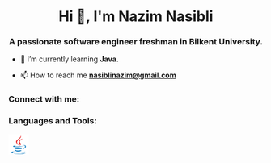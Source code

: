 <h1 align="center">Hi 👋, I'm Nazim Nasibli</h1>
<h3 align="center">A passionate software engineer freshman in Bilkent University.</h3>

- 🌱 I’m currently learning **Java.**

- 📫 How to reach me **nasiblinazim@gmail.com**

<h3 align="left">Connect with me:</h3>
<p align="left">
</p>

<h3 align="left">Languages and Tools:</h3>
<p align="left"> <a href="https://www.java.com" target="_blank" rel="noreferrer"> <img src="https://raw.githubusercontent.com/devicons/devicon/master/icons/java/java-original.svg" alt="java" width="40" height="40"/> </a> </p>
